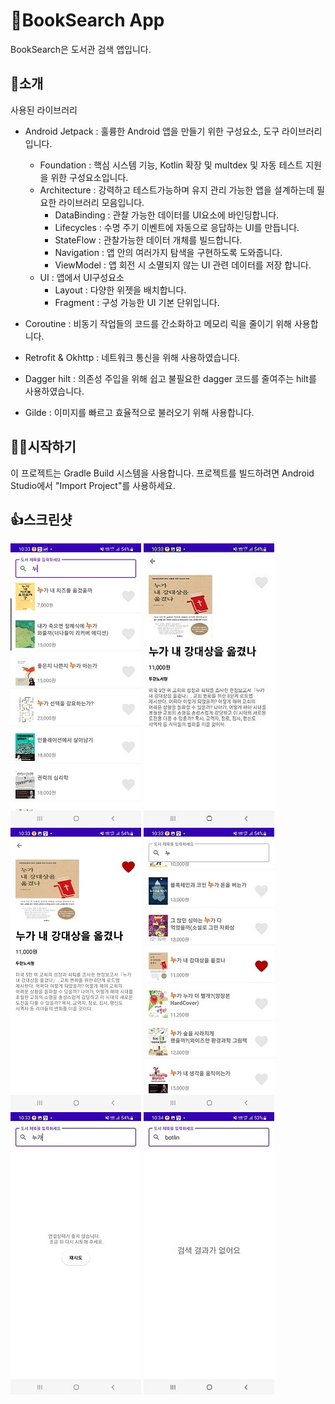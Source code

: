 👀BookSearch App
=================

BookSearch은 도서관 검색 앱입니다.

🙌소개
------------
사용된 라이브러리
* Android Jetpack : 훌륭한 Android 앱을 만들기 위한 구성요소, 도구 라이브러리 입니다.
  * Foundation : 핵심 시스템 기능, Kotlin 확장 및 multdex 및 자동 테스트 지원을 위한 구성요소입니다.
  * Architecture : 강력하고 테스트가능하며 유지 관리 가능한 앱을 설계하는데 필요한 라이브러리 모음입니다.
    * DataBinding : 관찰 가능한 데이터를 UI요소에 바인딩합니다.
    * Lifecycles : 수명 주기 이벤트에 자동으로 응답하는 UI를 만듭니다.
    * StateFlow : 관찰가능한 데이터 개체를 빌드합니다.
    * Navigation : 앱 안의 여러가지 탐색을 구현하도록 도와줍니다.
    * ViewModel : 앱 회전 시 소멸되지 않는 UI 관련 데이터를 저장 합니다. 
  * UI : 앱에서 UI구성요소
    * Layout : 다양한 위젯을 배치합니다.
    * Fragment : 구성 가능한 UI 기본 단위입니다.

* Coroutine : 비동기 작업들의 코드를 간소화하고 메모리 릭을 줄이기 위해 사용합니다.
* Retrofit & Okhttp : 네트워크 통신을 위해 사용하였습니다.
* Dagger hilt : 의존성 주입을 위해 쉽고 불필요한 dagger 코드를 줄여주는 hilt를 사용하였습니다.
* Gilde : 이미지를 빠르고 효율적으로 불러오기 위해 사용합니다.

🤷‍♀️시작하기
------------
이 프로젝트는 Gradle Build 시스템을 사용합니다. 프로젝트를 빌드하려면 Android Studio에서 "Import Project"를 사용하세요.

👍스크린샷
-----------
![화면1](screenshots/Screenshot_1.jpg "화면1")
![화면2](screenshots/Screenshot_2.jpg "화면2")
![화면3](screenshots/Screenshot_3.jpg "화면3")
![화면4](screenshots/Screenshot_4.jpg "화면4")
![화면5](screenshots/Screenshot_5.jpg "화면5")
![화면6](screenshots/Screenshot_6.jpg "화면6")
